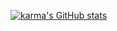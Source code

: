 [![karma's GitHub stats](https://github-readme-stats.vercel.app/api?username=karma8022)](https://github.com/karma8022/github-readme-stats)
